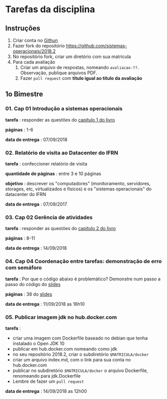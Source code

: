 # Tarefas da disciplina

## Instruções 

1. Criar conta no [Githun](https://github.com/)
2. Fazer fork do repositório https://github.com/sistemas-operacionais/2018.2
3. No repositório fork, criar um diretório com sua matrícula
4. Para cada avaliação
   1. Criar um arquivo de respostas, nomeando ```avaliacao-??```. Observação, publique arquivos PDF.
   2. Fazer ```pull request``` com **título igual ao título da avaliação**

## 1o Bimestre

### 01. Cap 01 Introdução a sistemas operacionais

**tarefa** : responder as questões do [capítulo 1 do livro](http://wiki.inf.ufpr.br/maziero/lib/exe/fetch.php?media=so:so-exercicios.pdf)

**páginas** : 1-6

**data de entrega** : 07/09/2018



### 02. Relatório de visita ao Datacenter do IFRN

**tarefa** : confeccioner relatório de visita

**quantidade de páginas** : entre 3 e 10 páginas

**objetivo** : descrever os "computadores" (monitoramento, servidores, storages, etc, virtualizados e físicos) e os "sistemas operacionais" do datacenter do IFRN 

**data de entrega** : 07/09/2017



### 03. Cap 02 Gerência de atividades

**tarefa** : responder as questões do [capítulo 2 do livro](http://wiki.inf.ufpr.br/maziero/lib/exe/fetch.php?media=so:so-exercicios.pdf)

**páginas** : 8-11

**data de entrega** : 14/09/2018



### 04. Cap 04 Coordenação entre tarefas: demonstração de erro com semáforo

**tarefa** : Por que o código abaixo é problemático? Demonstre num passo a passo do código do [slides](https://sistemas-operacionais.github.io/process/concurrency.pdf)

**páginas** : 38 do [slides](https://sistemas-operacionais.github.io/process/concurrency.pdf)

**data de entrega** : 11/09/2018 as 16h10


### 05. Publicar imagem jdk no hub.docker.com

**tarefa** : 
- criar uma imagem com Dockerfile baseado no debian que tenha instalado o Open JDK 10
- publicar em hub.docker.com nomeando como jdk
- no seu repositório 2018.2, criar o subdiretório ```$MATRICULA/docker```
- criar um arquivo index.md, com o link para sua conta no hub.docker.com
- publicar no subdiretório ```$MATRICULA/docker``` o arquivo Dockerfile, 
renomeando para jdk.Dockerfile
- Lembre de fazer um ```pull request```

**data de entrega** : 14/09/2018 as 12h00



